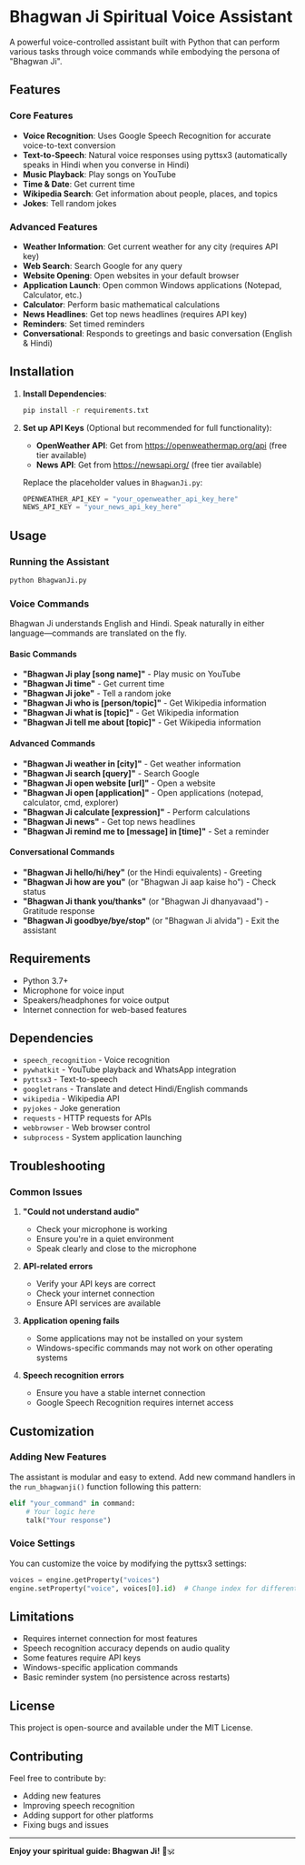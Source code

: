 # Bhagwan Ji Spiritual Voice Assistant

A powerful voice-controlled assistant built with Python that can perform various tasks through voice commands while embodying the persona of "Bhagwan Ji".

## Features

### Core Features
- **Voice Recognition**: Uses Google Speech Recognition for accurate voice-to-text conversion
- **Text-to-Speech**: Natural voice responses using pyttsx3 (automatically speaks in Hindi when you converse in Hindi)
- **Music Playback**: Play songs on YouTube
- **Time & Date**: Get current time
- **Wikipedia Search**: Get information about people, places, and topics
- **Jokes**: Tell random jokes

### Advanced Features
- **Weather Information**: Get current weather for any city (requires API key)
- **Web Search**: Search Google for any query
- **Website Opening**: Open websites in your default browser
- **Application Launch**: Open common Windows applications (Notepad, Calculator, etc.)
- **Calculator**: Perform basic mathematical calculations
- **News Headlines**: Get top news headlines (requires API key)
- **Reminders**: Set timed reminders
- **Conversational**: Responds to greetings and basic conversation (English & Hindi)

## Installation

1. **Install Dependencies**:
   ```bash
   pip install -r requirements.txt
   ```

2. **Set up API Keys** (Optional but recommended for full functionality):
   - **OpenWeather API**: Get from https://openweathermap.org/api (free tier available)
   - **News API**: Get from https://newsapi.org/ (free tier available)

   Replace the placeholder values in `BhagwanJi.py`:
   ```python
   OPENWEATHER_API_KEY = "your_openweather_api_key_here"
   NEWS_API_KEY = "your_news_api_key_here"
   ```

## Usage

### Running the Assistant
```bash
python BhagwanJi.py
```

### Voice Commands

Bhagwan Ji understands English and Hindi. Speak naturally in either language—commands are translated on the fly.

#### Basic Commands
- **"Bhagwan Ji play [song name]"** - Play music on YouTube
- **"Bhagwan Ji time"** - Get current time
- **"Bhagwan Ji joke"** - Tell a random joke
- **"Bhagwan Ji who is [person/topic]"** - Get Wikipedia information
- **"Bhagwan Ji what is [topic]"** - Get Wikipedia information
- **"Bhagwan Ji tell me about [topic]"** - Get Wikipedia information

#### Advanced Commands
- **"Bhagwan Ji weather in [city]"** - Get weather information
- **"Bhagwan Ji search [query]"** - Search Google
- **"Bhagwan Ji open website [url]"** - Open a website
- **"Bhagwan Ji open [application]"** - Open applications (notepad, calculator, cmd, explorer)
- **"Bhagwan Ji calculate [expression]"** - Perform calculations
- **"Bhagwan Ji news"** - Get top news headlines
- **"Bhagwan Ji remind me to [message] in [time]"** - Set a reminder

#### Conversational Commands
- **"Bhagwan Ji hello/hi/hey"** (or the Hindi equivalents) - Greeting
- **"Bhagwan Ji how are you"** (or "Bhagwan Ji aap kaise ho") - Check status
- **"Bhagwan Ji thank you/thanks"** (or "Bhagwan Ji dhanyavaad") - Gratitude response
- **"Bhagwan Ji goodbye/bye/stop"** (or "Bhagwan Ji alvida") - Exit the assistant

## Requirements

- Python 3.7+
- Microphone for voice input
- Speakers/headphones for voice output
- Internet connection for web-based features

## Dependencies

- `speech_recognition` - Voice recognition
- `pywhatkit` - YouTube playback and WhatsApp integration
- `pyttsx3` - Text-to-speech
- `googletrans` - Translate and detect Hindi/English commands
- `wikipedia` - Wikipedia API
- `pyjokes` - Joke generation
- `requests` - HTTP requests for APIs
- `webbrowser` - Web browser control
- `subprocess` - System application launching

## Troubleshooting

### Common Issues

1. **"Could not understand audio"**
   - Check your microphone is working
   - Ensure you're in a quiet environment
   - Speak clearly and close to the microphone

2. **API-related errors**
   - Verify your API keys are correct
   - Check your internet connection
   - Ensure API services are available

3. **Application opening fails**
   - Some applications may not be installed on your system
   - Windows-specific commands may not work on other operating systems

4. **Speech recognition errors**
   - Ensure you have a stable internet connection
   - Google Speech Recognition requires internet access

## Customization

### Adding New Features
The assistant is modular and easy to extend. Add new command handlers in the `run_bhagwanji()` function following this pattern:

```python
elif "your_command" in command:
    # Your logic here
    talk("Your response")
```

### Voice Settings
You can customize the voice by modifying the pyttsx3 settings:

```python
voices = engine.getProperty("voices")
engine.setProperty("voice", voices[0].id)  # Change index for different voices
```

## Limitations

- Requires internet connection for most features
- Speech recognition accuracy depends on audio quality
- Some features require API keys
- Windows-specific application commands
- Basic reminder system (no persistence across restarts)

## License

This project is open-source and available under the MIT License.

## Contributing

Feel free to contribute by:
- Adding new features
- Improving speech recognition
- Adding support for other platforms
- Fixing bugs and issues

---

**Enjoy your spiritual guide: Bhagwan Ji!** 🎤🕉️